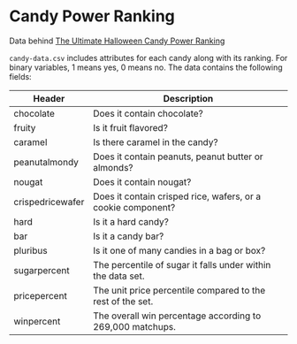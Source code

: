 # Candy Power Ranking

Data behind [The Ultimate Halloween Candy Power Ranking](http://fivethirtyeight.com/features/the-ultimate-halloween-candy-power-ranking/)

`candy-data.csv` includes attributes for each candy along with its ranking. For binary variables, 1 means yes, 0 means no. The data contains the following fields: 

Header | Description
-------|------------
chocolate | Does it contain chocolate?
fruity | Is it fruit flavored?
caramel | Is there caramel in the candy?
peanutalmondy | Does it contain peanuts, peanut butter or almonds?
nougat | Does it contain nougat?
crispedricewafer | Does it contain crisped rice, wafers, or a cookie component?
hard | Is it a hard candy?
bar | Is it a candy bar?
pluribus | Is it one of many candies in a bag or box?
sugarpercent | The percentile of sugar it falls under within the data set.
pricepercent | The unit price percentile compared to the rest of the set.
winpercent | The overall win percentage according to 269,000 matchups.


